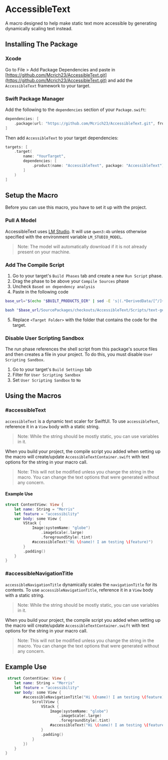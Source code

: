 # AccessibleText
A macro designed to help make static text more accessible by generating dynamically scaling text instead.

## Installing The Package

### Xcode
Go to File > Add Package Dependencies and paste in [https://github.com/Mcrich23/AccessibleText.git](https://github.com/Mcrich23/AccessibleText.git) and add the `AccessibleText` framework to your target.

### Swift Package Manager

Add the following to the `dependencies` section of your `Package.swift`:

```swift
dependencies: [
    .package(url: "https://github.com/Mcrich23/AccessibleText.git", from: "1.0.0")
]
```

Then add `AccessibleText` to your target dependencies:

```swift
targets: [
    .target(
        name: "YourTarget",
        dependencies: [
            .product(name: "AccessibleText", package: "AccessibleText")
        ]
    )
]
```

## Setup the Macro
Before you can use this macro, you have to set it up with the project.

### Pull A Model
AccessibleText uses [LM Studio](https://lmstudio.ai). It will use `qwen3:4b` unless otherwise specified with the environment variable `LM_STUDIO_MODEL`.

> Note: The model will automatically download if it is not already present on your machine.

### Add The Compile Script
1. Go to your target's `Build Phases` tab and create a new `Run Script` phase.
2. Drag the phase to be above your `Compile Sources` phase
3. Uncheck `Based on dependency analysis`
4. Paste in the following code

```bash
base_url="$(echo "$BUILT_PRODUCTS_DIR" | sed -E 's|(.*DerivedData/[^/]+).*|\1|')"

bash "$base_url/SourcePackages/checkouts/AccessibleText/Scripts/text-gen.sh" "$SRCROOT/<Target Folder>"
```
5. Replace `<Target Folder>` with the folder that contains the code for the target.

### Disable User Scripting Sandbox
The run phase references the shell script from this package's source files and then creates a file in your project. To do this, you must disable `User Scripting Sandbox`.

1. Go to your target's `Build Settings` tab
2. Filter for `User Scripting Sandbox`
3. Set `User Scripting Sandbox` to `No`

## Using the Macros

### #accessibleText
`accessibleText` is a dynamic text scaler for SwiftUI. To use `accessibleText`, reference it in a `View` body with a static string.

> Note: While the string should be mostly static, you can use variables in it.

When you build your project, the compile script you added when setting up the macro will create/update `AccessibleTextContainer.swift` with text options for the string in your macro call.

> Note: This will not be modified unless you change the string in the macro. You can change the text options that were generated without any concern.

#### Example Use

```swift
struct ContentView: View {
    let name: String = "Morris"
    let feature = "accessibility"
    var body: some View {
        VStack {
            Image(systemName: "globe")
                .imageScale(.large)
                .foregroundStyle(.tint)
            #accessibleText("Hi \(name)! I am testing \(feature)")
        }
        .padding()
    }
}
```

### #accessibleNavigationTitle
`accessibleNavigationTitle` dynamically scales the `navigationTitle` for its contents. To use `accessibleNavigationTitle`, reference it in a `View` body with a static string.

> Note: While the string should be mostly static, you can use variables in it.

When you build your project, the compile script you added when setting up the macro will create/update `AccessibleTextContainer.swift` with text options for the string in your macro call.

> Note: This will not be modified unless you change the string in the macro. You can change the text options that were generated without any concern.

 ## Example Use

```swift
 struct ContentView: View {
    let name: String = "Morris"
    let feature = "accessibility"
    var body: some View {
        #accessibleNavigationTitle("Hi \(name)! I am testing \(feature)", content: {
            ScrollView {
                VStack {
                    Image(systemName: "globe")
                        .imageScale(.large)
                        .foregroundStyle(.tint)
                    #accessibleText("Hi \(name)! I am testing \(feature)")
                }
                .padding()
            }
        })
    }
}
```
